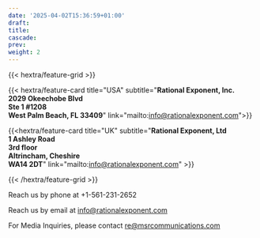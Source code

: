 ```yaml
---
date: '2025-04-02T15:36:59+01:00'
draft: 
title:
cascade:
prev: 
weight: 2
---
```


{{< hextra/feature-grid >}}

{{< hextra/feature-card title="USA" subtitle="**Rational Exponent, Inc.<br>2029 Okeechobe Blvd<br>Ste 1 #1208<br>West Palm Beach, FL 33409**" link="mailto:info@rationalexponent.com">}}

{{<hextra/feature-card title="UK" subtitle="**Rational Exponent, Ltd<br>1 Ashley Road<br>3rd floor<br>Altrincham, Cheshire<br>WA14 2DT**" link="mailto:info@rationalexponent.com" >}}

{{< /hextra/feature-grid >}}

Reach us by phone at +1-561-231-2652

Reach us by email at info@rationalexponent.com

For Media Inquiries, please contact re@msrcommunications.com

        
      
    
    
  </channel>
</rss>

